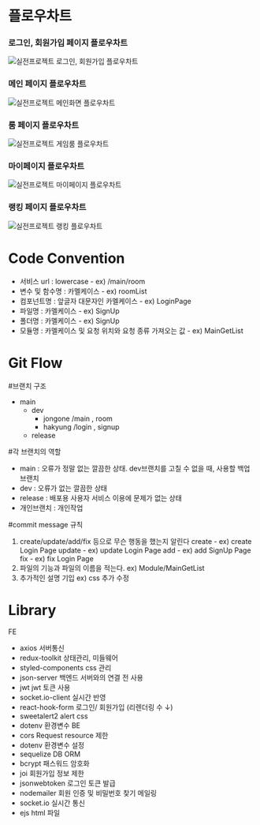 # 플로우차트
### 로그인, 회원가입 페이지 플로우차트
![실전프로젝트 로그인, 회원가입 플로우차트](https://user-images.githubusercontent.com/105829258/188279966-9a79c172-3aed-4349-9e74-686b543f86e5.png)
### 메인 페이지 플로우차트
![실전프로젝트 메인화면 플로우차트](https://user-images.githubusercontent.com/105829258/188279975-0dfb068c-d54c-4874-a6cf-2657b245d656.png)
### 룸 페이지 플로우차트
![실전프로젝트 게임룸 플로우차트](https://user-images.githubusercontent.com/105829258/188279979-86052684-3647-457e-a7e8-35c8a41d54a8.png)
### 마이페이지 플로우차트
![실전프로젝트 마이페이지 플로우차트](https://user-images.githubusercontent.com/105829258/188279983-f5bc8fe7-717c-4bed-8c41-81f2fc970f4d.png)
### 랭킹 페이지 플로우차트
![실전프로젝트 랭킹 플로우차트](https://user-images.githubusercontent.com/105829258/188279984-f8c7810f-db5f-414b-aaca-5ca0696e8142.png)

# Code Convention
- 서비스 url : lowercase - ex) /main/room
- 변수 및 함수명 : 카멜케이스 - ex) roomList
- 컴포넌트명 : 앞글자 대문자인 카멜케이스 - ex) LoginPage
- 파일명 : 카멜케이스 - ex) SignUp
- 폴더명 : 카멜케이스 - ex) SignUp
- 모듈명 : 카멜케이스 및 요청 위치와 요청 종류 가져오는 값 - ex) MainGetList

# Git Flow
#브랜치 구조
- main
    - dev
         - jongone
               /main
               , room
         - hakyung
               /login
               , signup
    - release

#각 브랜치의 역할
- main : 오류가 정말 없는 깔끔한 상태. dev브랜치를 고칠 수 없을 때, 사용할 백업 브랜치
- dev : 오류가 없는 깔끔한 상태
- release : 배포용 사용자 서비스 이용에 문제가 없는 상태
- 개인브랜치 : 개인작업

#commit message 규칙
1. create/update/add/fix 등으로 무슨 행동을 했는지 알린다
create - ex) create Login Page
update - ex) update Login Page
add - ex) add SignUp Page
fix - ex) fix Login Page
2. 파일의 기능과 파일의 이름을 적는다.
ex) Module/MainGetList
3. 추가적인 설명 기입
ex) css 추가 수정

# Library
FE
- axios	서버통신
- redux-toolkit	상태관리, 미들웨어
- styled-components	css 관리
- json-server	백엔드 서버와의 연결 전 사용
- jwt	jwt 토큰 사용
- socket.io-client	실시간 반영
- react-hook-form	로그인/ 회원가입 (리렌더링 수 ↓)
- sweetalert2	alert css
- dotenv	환경변수
BE
- cors	Request resource 제한
- dotenv	환경변수 설정
- sequelize	DB ORM
- bcrypt	패스워드 암호화
- joi	회원가입 정보 제한
- jsonwebtoken	로그인 토큰 발급
- nodemailer	회원 인증 및 비밀번호 찾기 메일링
- socket.io	실시간 통신
- ejs	html 파일

